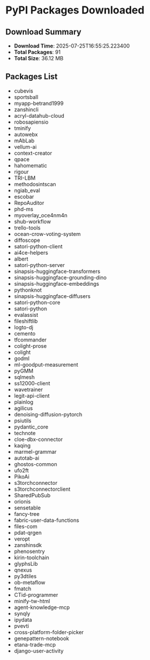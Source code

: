 # PyPI Packages Downloaded

## Download Summary
- **Download Time**: 2025-07-25T16:55:25.223400
- **Total Packages**: 91
- **Total Size**: 36.12 MB

## Packages List
- cubevis
- sportsball
- myapp-betrand1999
- zanshincli
- acryl-datahub-cloud
- robosapiensio
- tminify
- autowebx
- mAbLab
- vellum-ai
- context-creator
- qpace
- hahomematic
- rigour
- TRI-LBM
- methodosintscan
- ngiab_eval
- escobar
- RepoAuditor
- phd-ms
- myoverlay_oce4nm4n
- shub-workflow
- trello-tools
- ocean-crow-voting-system
- diffoscope
- satori-python-client
- ai4ce-helpers
- albert
- satori-python-server
- sinapsis-huggingface-transformers
- sinapsis-huggingface-grounding-dino
- sinapsis-huggingface-embeddings
- pythonknot
- sinapsis-huggingface-diffusers
- satori-python-core
- satori-python
- evalassist
- fileshiftlib
- logto-dj
- cemento
- tfcommander
- colight-prose
- colight
- godml
- ml-goodput-measurement
- pyGMM
- sqlmesh
- ss12000-client
- wavetrainer
- legit-api-client
- plainlog
- agilicus
- denoising-diffusion-pytorch
- psiutils
- pydantic_core
- technote
- cloe-dbx-connector
- kaqing
- marmel-grammar
- autotab-ai
- ghostos-common
- ufo2ft
- PikoAi
- s3torchconnector
- s3torchconnectorclient
- SharedPubSub
- orionis
- sensetable
- fancy-tree
- fabric-user-data-functions
- files-com
- pdat-qrgen
- veropt
- zanshinsdk
- phenosentry
- kirin-toolchain
- glyphsLib
- qnexus
- py3dtiles
- ob-metaflow
- fmatch
- CTid-programmer
- minify-tw-html
- agent-knowledge-mcp
- synqly
- ipydata
- pvevti
- cross-platform-folder-picker
- genepattern-notebook
- etana-trade-mcp
- django-user-activity
